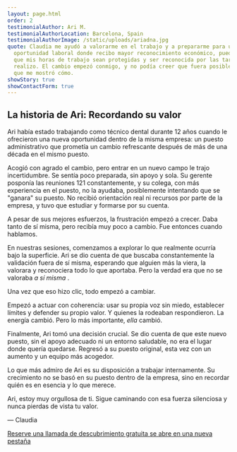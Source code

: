 ```yaml
---
layout: page.html
order: 2
testimonialAuthor: Ari M.
testimonialAuthorLocation: Barcelona, Spain
testimonialAuthorImage: /static/uploads/ariadna.jpg
quote: Claudia me ayudó a valorarme en el trabajo y a prepararme para una mejor
  oportunidad laboral donde recibo mayor reconocimiento económico, puedo hacer
  que mis horas de trabajo sean protegidas y ser reconocida por las tareas que
  realizo. El cambio empezó conmigo, y no podía creer que fuera posible hasta
  que me mostró cómo.
showStory: true
showContactForm: true
---
```

## La historia de Ari: Recordando su valor

Ari había estado trabajando como técnico dental durante 12 años cuando le ofrecieron una nueva oportunidad dentro de la misma empresa: un puesto administrativo que prometía un cambio refrescante después de más de una década en el mismo puesto.

Acogió con agrado el cambio, pero entrar en un nuevo campo le trajo incertidumbre. Se sentía poco preparada, sin apoyo y sola. Su gerente posponía las reuniones 121 constantemente, y su colega, con más experiencia en el puesto, no la ayudaba, posiblemente intentando que se "ganara" su puesto. No recibió orientación real ni recursos por parte de la empresa, y tuvo que estudiar y formarse por su cuenta.

A pesar de sus mejores esfuerzos, la frustración empezó a crecer. Daba tanto de sí misma, pero recibía muy poco a cambio. Fue entonces cuando hablamos.

En nuestras sesiones, comenzamos a explorar lo que realmente ocurría bajo la superficie. Ari se dio cuenta de que buscaba constantemente la validación fuera de sí misma, esperando que alguien más la viera, la valorara y reconociera todo lo que aportaba. Pero la verdad era que no se valoraba *a sí misma* .

Una vez que eso hizo clic, todo empezó a cambiar.

Empezó a actuar con coherencia: usar su propia voz sin miedo, establecer límites y defender su propio valor. Y quienes la rodeaban respondieron. La energía cambió. Pero lo más importante, *ella* cambió.

Finalmente, Ari tomó una decisión crucial. Se dio cuenta de que este nuevo puesto, sin el apoyo adecuado ni un entorno saludable, no era el lugar donde quería quedarse. Regresó a su puesto original, esta vez con un aumento y un equipo más acogedor.

Lo que más admiro de Ari es su disposición a trabajar internamente. Su crecimiento no se basó en su puesto dentro de la empresa, sino en recordar quién es en esencia y lo que merece.

Ari, estoy muy orgullosa de ti. Sigue caminando con esa fuerza silenciosa y nunca pierdas de vista tu valor.

— Claudia

<a href="https://claudiadecarlo.zohobookings.eu/#/240577000000038054" rel="noopener noreferrer" class="btn" target="_blank">Reserve una llamada de descubrimiento gratuita <span class="sr-only">se abre en una nueva pestaña</span></a>
